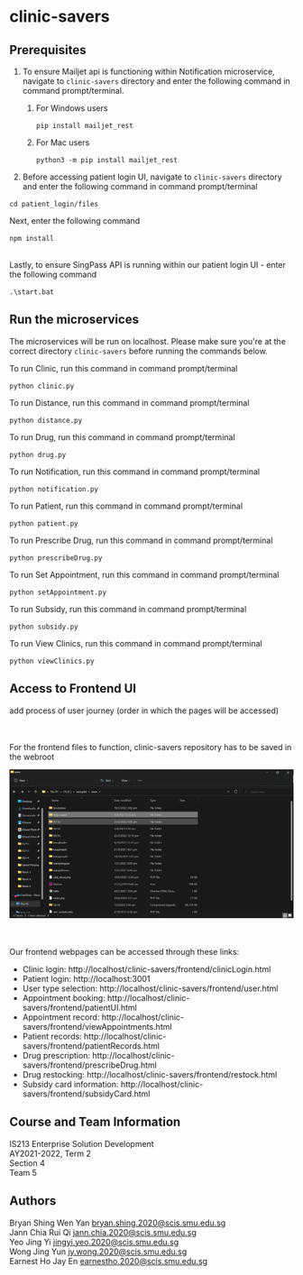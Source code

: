 # clinic-savers

## Prerequisites ##

1. To ensure Mailjet api is functioning within Notification microservice, navigate to ```clinic-savers``` directory and enter the following command in command prompt/terminal.

    1. For Windows users

       ```
       pip install mailjet_rest
       ```
    
    2. For Mac users

       ```
       python3 -m pip install mailjet_rest
       ```

2. Before accessing patient login UI, navigate to ```clinic-savers``` directory and enter the following command in command prompt/terminal

```
cd patient_login/files
```

Next, enter the following command

```
npm install
```

<br>
Lastly, to ensure SingPass API is running within our patient login UI - enter the following command

```
.\start.bat
```

## Run the microservices ##

The microservices will be run on localhost. Please make sure you're at the correct directory ```clinic-savers``` before running the commands below.

To run Clinic, run this command in command prompt/terminal
```
python clinic.py
```

To run Distance, run this command in command prompt/terminal
```
python distance.py
```

To run Drug, run this command in command prompt/terminal
```
python drug.py
```

To run Notification, run this command in command prompt/terminal
```
python notification.py
```

To run Patient, run this command in command prompt/terminal
```
python patient.py
```

To run Prescribe Drug, run this command in command prompt/terminal
```
python prescribeDrug.py
```

To run Set Appointment, run this command in command prompt/terminal
```
python setAppointment.py
```

To run Subsidy, run this command in command prompt/terminal
```
python subsidy.py
```

To run View Clinics, run this command in command prompt/terminal
```
python viewClinics.py
```

## Access to Frontend UI ##
add process of user journey (order in which the pages will be accessed)

<br><br>
For the frontend files to function, clinic-savers repository has to be saved in the webroot

![Location of clinic-savers](clinicsaversloc.jpg)

<br><br>
Our frontend webpages can be accessed through these links:

* Clinic login: http://localhost/clinic-savers/frontend/clinicLogin.html
* Patient login: http://localhost:3001
* User type selection: http://localhost/clinic-savers/frontend/user.html
* Appointment booking: http://localhost/clinic-savers/frontend/patientUI.html
* Appointment record: http://localhost/clinic-savers/frontend/viewAppointments.html
* Patient records: http://localhost/clinic-savers/frontend/patientRecords.html
* Drug prescription: http://localhost/clinic-savers/frontend/prescribeDrug.html
* Drug restocking: http://localhost/clinic-savers/frontend/restock.html
* Subsidy card information: http://localhost/clinic-savers/frontend/subsidyCard.html

## Course and Team Information ##

IS213 Enterprise Solution Development<br>
AY2021-2022, Term 2<br>
Section 4<br>
Team 5

## Authors ##

Bryan Shing Wen Yan bryan.shing.2020@scis.smu.edu.sg<br>
Jann Chia Rui Qi jann.chia.2020@scis.smu.edu.sg<br>
Yeo Jing Yi jingyi.yeo.2020@scis.smu.edu.sg<br>
Wong Jing Yun jy.wong.2020@scis.smu.edu.sg<br>
Earnest Ho Jay En earnestho.2020@scis.smu.edu.sg